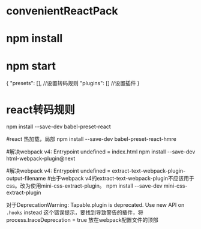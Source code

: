 # convenientReactPack 
# npm install
# npm start
{
  "presets": [], //设置转码规则
  "plugins": []  //设置插件
}

# react转码规则
npm install --save-dev babel-preset-react

#react 热加载，局部
npm install --save-dev babel-preset-react-hmre

#解决webpack v4: Entrypoint undefined = index.html
npm install --save-dev html-webpack-plugin@next

#解决webpack v4: Entrypoint undefined = extract-text-webpack-plugin-output-filename
#由于webpack v4的extract-text-webpack-plugin不应该用于css。改为使用mini-css-extract-plugin。
npm install --save-dev mini-css-extract-plugin

对于DeprecationWarning: Tapable.plugin is deprecated. Use new API on `.hooks` instead
这个错误提示，要找到导致警告的插件，将process.traceDeprecation = true
放在webpack配置文件的顶部